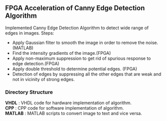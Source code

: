 ## FPGA Acceleration of Canny Edge Detection Algorithm

Implemented Canny Edge Detection Algorithm to detect wide range of edges in images. 
Steps:
* Apply Gaussian filter to smooth the image in order to remove the noise.(MATLAB)
* Find the intensity gradients of the image.(FPGA)
* Apply non-maximum suppression to get rid of spurious response to edge detection.(FPGA)
* Apply double threshold to determine potential edges. (FPGA)
* Detection of edges by suppressing all the other edges that are weak and not in vicinity of strong edges. 


### Directory Structure
**VHDL**   : VHDL code for hardware implementation of algorithm.<br />
**CPP**    : CPP code for software implementation of algorithm.<br />
**MATLAB** : MATLAB scripts to convert image to text and vice versa.

